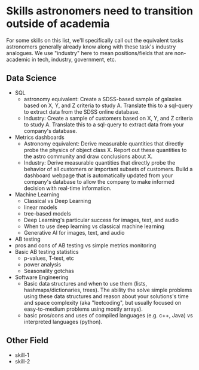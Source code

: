 # Skills astronomers need to transition outside of academia
For some skills on this list, we'll specifically call out the equivalent tasks astronomers generally already know along with these task's industry analogues.  We use "industry" here to mean positions/fields that are non-academic in tech, industry, government, etc.
## Data Science
- SQL
  - astronomy equivalent: Create a SDSS-based sample of galaxies based on X, Y, and Z criteria to study A. Translate this to a sql-query to extract data from the SDSS online database.
  - Industry: Create a sample of customers based on X, Y, and Z criteria to study A. Translate this to a sql-query to extract data from your company's database.
- Metrics dashboards
  - Astronomy equivalent: Derive measurable quantities that directly probe the physics of object class X.  Report out these quantities to the astro community and draw conclusions about X.
  - Industry: Derive measurable quantities that directly probe the behavior of all customers or important subsets of customers.  Build a dashboard webpage that is automatically updated from your company's database to allow the company to make informed decision with real-time information.
- Machine Learning
  - Classical vs Deep Learning
  - linear models
  - tree-based models
  - Deep Learning's particular success for images, text, and audio
  - When to use deep learning vs classical machine learning
  - Generative AI for images, text, and audio
- AB testing
 - pros and cons of AB testing vs simple metrics monitoring
 - Basic AB testing statistics
   - p-values, T-test, etc
   - power analysis
   - Seasonality gotchas
- Software Engineering
  - Basic data structures and when to use them (lists, hashmaps/dictionaries, trees).  The ability the solve simple problems using these data structures and reason about your solutions's time and space complexity (aka "leetcoding", but usually focused on easy-to-medium problems using mostly arrays).
  - basic pros/cons and uses of compiled languages (e.g. c++, Java) vs interpreted languages (python).

## Other Field
- skill-1
- skill-2
